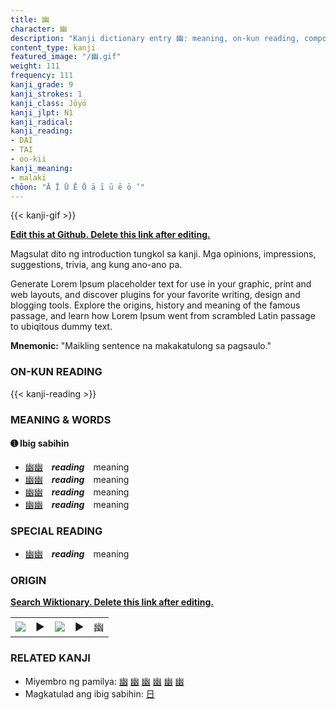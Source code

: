 ```yaml
---
title: 幽
character: 幽
description: "Kanji dictionary entry 幽: meaning, on-kun reading, compounds, origin, related kanji"
content_type: kanji
featured_image: "/幽.gif"
weight: 111
frequency: 111
kanji_grade: 9
kanji_strokes: 1
kanji_class: Jōyō
kanji_jlpt: N1
kanji_radical: 
kanji_reading: 
- DAI
- TAI
- oo-kii
kanji_meaning:
- malaki
chōon: "Ā Ī Ū Ē Ō ā ī ū ē ō ’"
---
```

[//]: # (Don't edit the line below. Kanji animated GIF code is automatically generated.)
{{< kanji-gif >}}

[//]: # (Edit below this line.)

**[Edit this at Github. Delete this link after editing.](https://github.com/tim0g/tim/tree/main/content/kanji/幽/index.md)**

Magsulat dito ng introduction tungkol sa kanji. Mga opinions, impressions, suggestions, trivia, ang kung ano-ano pa.

Generate Lorem Ipsum placeholder text for use in your graphic, print and web layouts, and discover plugins for your favorite writing, design and blogging tools. Explore the origins, history and meaning of the famous passage, and learn how Lorem Ipsum went from scrambled Latin passage to ubiqitous dummy text.
 
**Mnemonic:** "Maikling sentence na makakatulong sa pagsaulo."

### ON-KUN READING

[//]: # (Don't edit the line below. ON-KUN READING code is automatically generated.)
{{< kanji-reading >}}

### MEANING & WORDS

#### ➊ **Ibig sabihin**
  - [幽](../幽)[幽](../幽)　***reading***　meaning
  - [幽](../幽)[幽](../幽)　***reading***　meaning
  - [幽](../幽)[幽](../幽)　***reading***　meaning
  - [幽](../幽)[幽](../幽)　***reading***　meaning

### SPECIAL READING
  - [幽](../幽)[幽](../幽)　***reading***　meaning

### ORIGIN

**[Search Wiktionary. Delete this link after editing.](https://wiktionary.org/wiki/幽)**
<table class="kanji-table"><tr><td>
<img src="60px-幽-bronze.svg.png">
</td><td>▶</td><td>
<img src="60px-幽-oracle.svg.png">
</td><td>▶</td>
<td class="kanji-origin">幽</td>
</tr></table>

### RELATED KANJI
- Miyembro ng pamilya: [幽](../幽) [幽](../幽) [幽](../幽) [幽](../幽) [幽](../幽) [幽](../幽)
- Magkatulad ang ibig sabihin: [日](../日)
